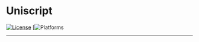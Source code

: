 # Uniscript
[![License](https://img.shields.io/badge/License-Apache-red.svg)](https://github.com/xyzdeskorg/uniscript/blob/master/LICENSE)
[![Platforms](https://img.shields.io/badge/platform-Windows%20|%20Linux%20|%20OSX-lightgrey)
***
